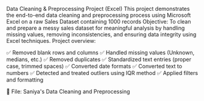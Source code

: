 Data Cleaning & Preprocessing Project (Excel)
This project demonstrates the end-to-end data cleaning and preprocessing process using Microsoft Excel on a raw Sales Dataset containing 1000 records
Objective:
To clean and prepare a messy sales dataset for meaningful analysis by handling missing values, removing inconsistencies, and ensuring data integrity using Excel techniques.
Project overview:

✅ Removed blank rows and columns
✅ Handled missing values (Unknown, medians, etc.)
✅ Removed duplicates
✅ Standardized text entries (proper case, trimmed spaces)
✅ Converted date formats
✅ Converted text to numbers
✅ Detected and treated outliers using IQR method
✅ Applied filters and formatting

📁 File:
Saniya's Data Cleaning and Preprocessing 

